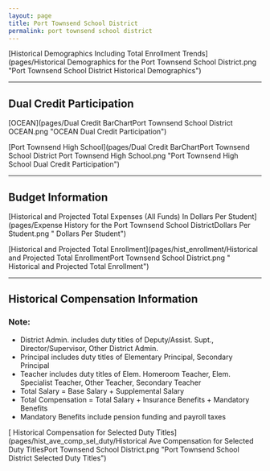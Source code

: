 ```yaml
---
layout: page
title: Port Townsend School District
permalink: port townsend school district
---
```



[Historical Demographics Including Total Enrollment Trends](pages/Historical Demographics for the Port Townsend School District.png "Port Townsend School District Historical Demographics")

___

## Dual Credit Participation

[OCEAN](pages/Dual Credit BarChartPort Townsend School District OCEAN.png "OCEAN Dual Credit Participation")

[Port Townsend High School](pages/Dual Credit BarChartPort Townsend School District Port Townsend High School.png "Port Townsend High School Dual Credit Participation")


___

## Budget Information

[Historical and Projected Total Expenses (All Funds) In Dollars Per Student](pages/Expense History for the Port Townsend School DistrictDollars Per Student.png " Dollars Per Student")

[Historical and Projected Total Enrollment](pages/hist_enrollment/Historical and Projected Total EnrollmentPort Townsend School District.png " Historical and Projected Total Enrollment")


___

## Historical Compensation Information
### Note:
- District Admin. includes duty titles of Deputy/Assist. Supt., Director/Supervisor, Other District Admin.
- Principal includes duty titles of Elementary Principal, Secondary Principal
- Teacher includes duty titles of Elem. Homeroom Teacher, Elem. Specialist Teacher, Other Teacher, Secondary Teacher
- Total Salary = Base Salary + Supplemental Salary
- Total Compensation = Total Salary + Insurance Benefits + Mandatory Benefits
- Mandatory Benefits include pension funding and payroll taxes

[ Historical Compensation for Selected Duty Titles](pages/hist_ave_comp_sel_duty/Historical Ave Compensation for Selected Duty TitlesPort Townsend School District.png "Port Townsend School District Selected Duty Titles")

